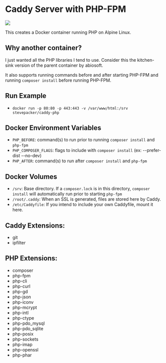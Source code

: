 # Caddy Server with PHP-FPM

[![](https://badge.imagelayers.io/stevepacker/caddy-php:latest.svg)](https://imagelayers.io/?images=stevepacker/caddy-php:latest 'Get your own badge on imagelayers.io')

This creates a Docker container running PHP on Alpine Linux.

## Why another container?  

I just wanted all the PHP libraries I tend to use.  Consider
this the kitchen-sink version of the parent container by abiosoft.

It also supports running commands before and after starting PHP-FPM and running 
`composer install` before running PHP-FPM.

## Run Example

- `docker run -p 80:80 -p 443:443 -v /var/www/html:/srv stevepacker/caddy-php`


## Docker Environment Variables

- `PHP_BEFORE`: command(s) to run prior to running `composer install` and `php-fpm`
- `PHP_COMPOSER_FLAGS`: flags to include with `composer install` (ex: --prefer-dist --no-dev)
- `PHP_AFTER`: command(s) to run after `composer install` and `php-fpm`

## Docker Volumes

- `/srv`: Base directory.  If a `composer.lock` is in this directory, 
    `composer install` will automatically run prior to starting `php-fpm`
- `/root/.caddy`: When an SSL is generated, files are stored here by Caddy.
- `/etc/Caddyfile`: If you intend to include your own Caddyfile, mount it here.

## Caddy Extensions:

- git
- ipfilter

## PHP Extensions:

- composer
- php-fpm 
- php-cli 
- php-curl 
- php-gd 
- php-json 
- php-iconv 
- php-mcrypt 
- php-intl 
- php-ctype
- php-pdo_mysql 
- php-pdo_sqlite 
- php-posix 
- php-sockets 
- php-imap 
- php-openssl
- php-phar